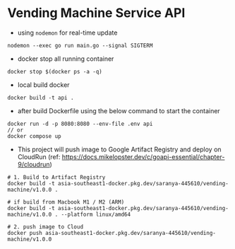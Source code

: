 # Vending Machine Service API
- using `nodemon` for real-time update
```
nodemon --exec go run main.go --signal SIGTERM
```
- docker stop all running container
```
docker stop $(docker ps -a -q)
```
- local build docker
```
docker build -t api .
```
- after build Dockerfile using the below command to start the container
```
docker run -d -p 8080:8080 --env-file .env api
// or
docker compose up
```

- This project will push image to Google Artifact Registry and deploy on CloudRun (ref: https://docs.mikelopster.dev/c/goapi-essential/chapter-9/cloudrun)
```
# 1. Build to Artifact Registry
docker build -t asia-southeast1-docker.pkg.dev/saranya-445610/vending-machine/v1.0.0 .

# if build from Macbook M1 / M2 (ARM)
docker build -t asia-southeast1-docker.pkg.dev/saranya-445610/vending-machine/v1.0.0 . --platform linux/amd64

# 2. push image to Cloud
docker push asia-southeast1-docker.pkg.dev/saranya-445610/vending-machine/v1.0.0
```